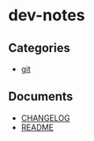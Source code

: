 # dev-notes

## Categories
- [git](./git/index.md)

## Documents
- [CHANGELOG](CHANGELOG.md)
- [README](README.md)